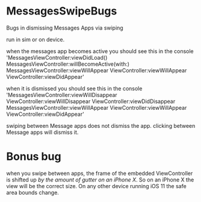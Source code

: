 # MessagesSwipeBugs
Bugs in dismissing Messages Apps via swiping

run in sim or on device.

when the messages app becomes active you should see this in the console
'MessagesViewController:viewDidLoad()
MessagesViewController:willBecomeActive(with:)
MessagesViewController:viewWillAppear
ViewController:viewWillAppear
ViewController:viewDidAppear'

when it is dismissed you should see this in the console
'MessagesViewController:viewWillDisappear
ViewController:viewWillDisappear
ViewController:viewDidDisappear
MessagesViewController:viewWillAppear
ViewController:viewWillAppear
ViewController:viewDidAppear'

swiping between Message apps does not dismiss the app.  clicking between Message apps will dismiss it.

# Bonus bug

when you swipe between apps, the frame of the embedded ViewController is shifted up *by the amount of gutter on an iPhone X*.  So on an iPhone X the view will be the correct size. On any other device running iOS 11 the safe area bounds change.
